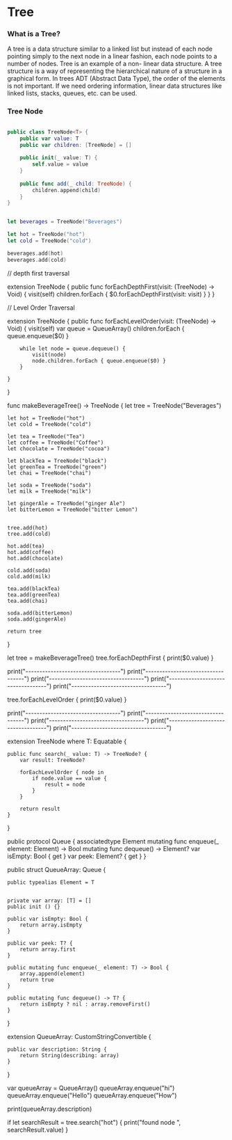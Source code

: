 # Tree

### What is a Tree?


A tree is a data structure similar to a linked list but instead of each node pointing simply to the next node in a linear fashion, each node points to a number of nodes. Tree is an example of a non- linear data structure. A tree structure is a way of representing the hierarchical nature of a structure in a graphical form.
In trees ADT (Abstract Data Type), the order of the elements is not important. If we need ordering information, linear data structures like linked lists, stacks, queues, etc. can be used.


### Tree Node 

```swift

public class TreeNode<T> {
    public var value: T
    public var children: [TreeNode] = []
    
    public init(_ value: T) {
        self.value = value
    }
    
    public func add(_ child: TreeNode) {
        children.append(child)
    }
}


let beverages = TreeNode("Beverages")

let hot = TreeNode("hot")
let cold = TreeNode("cold")

beverages.add(hot)
beverages.add(cold)

```



// depth first traversal

extension TreeNode {
    public func forEachDepthFirst(visit: (TreeNode) -> Void) {
        visit(self)
        children.forEach {
            $0.forEachDepthFirst(visit: visit)
        }
    }
}

// Level Order Traversal

extension TreeNode {
    public func forEachLevelOrder(visit: (TreeNode) -> Void) {
        visit(self)
        var queue = QueueArray<TreeNode>()
        children.forEach {
            queue.enqueue($0)
        }
        
        while let node = queue.dequeue() {
            visit(node)
            node.children.forEach { queue.enqueue($0) }
        }
        
    }
}


func makeBeverageTree() -> TreeNode<String> {
    let tree = TreeNode("Beverages")
    
    let hot = TreeNode("hot")
    let cold = TreeNode("cold")
    
    let tea = TreeNode("Tea")
    let coffee = TreeNode("Coffee")
    let chocolate = TreeNode("cocoa")
    
    let blackTea = TreeNode("black")
    let greenTea = TreeNode("green")
    let chai = TreeNode("chai")
    
    let soda = TreeNode("soda")
    let milk = TreeNode("milk")
    
    let gingerAle = TreeNode("ginger Ale")
    let bitterLemon = TreeNode("bitter Lemon")


    tree.add(hot)
    tree.add(cold)
    
    hot.add(tea)
    hot.add(coffee)
    hot.add(chocolate)
    
    cold.add(soda)
    cold.add(milk)
    
    tea.add(blackTea)
    tea.add(greenTea)
    tea.add(chai)
    
    soda.add(bitterLemon)
    soda.add(gingerAle)
    
    return tree
}


let tree = makeBeverageTree()
tree.forEachDepthFirst {
    print($0.value)
}

print("----------------------------------")
print("----------------------------------")
print("----------------------------------")
print("----------------------------------")
print("----------------------------------")


tree.forEachLevelOrder {
    print($0.value)
}



print("----------------------------------")
print("----------------------------------")
print("----------------------------------")
print("----------------------------------")
print("----------------------------------")

extension TreeNode where T: Equatable {
    
    public func search(_ value: T) -> TreeNode? {
        var result: TreeNode?
        
        forEachLevelOrder { node in
            if node.value == value {
                result = node
            }
        }
        
        return result
    }
}



public protocol Queue {
    associatedtype Element
    mutating func enqueue(_ element: Element) -> Bool
    mutating func dequeue() -> Element?
    var isEmpty: Bool { get }
    var peek: Element? { get }
}


public struct QueueArray<T>: Queue {

    
    public typealias Element = T
    
    
    private var array: [T] = []
    public init () {}
    
    public var isEmpty: Bool {
        return array.isEmpty
    }
    
    public var peek: T? {
        return array.first
    }
    
    public mutating func enqueue(_ element: T) -> Bool {
        array.append(element)
        return true
    }
    
    public mutating func dequeue() -> T? {
        return isEmpty ? nil : array.removeFirst()
    }
    
}

extension QueueArray: CustomStringConvertible {
    
    public var description: String {
        return String(describing: array)
    }
}


var queueArray = QueueArray<String>()
queueArray.enqueue("hi")
queueArray.enqueue("Hello")
queueArray.enqueue("How")

print(queueArray.description)


if let searchResult = tree.search("hot") {
    print("found node ", searchResult.value)
}

```

